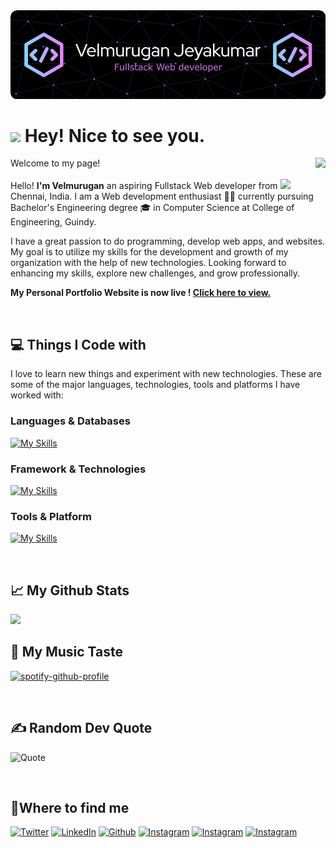 <img src="./github-header-image.png" />

<h1><img src="https://emojis.slackmojis.com/emojis/images/1531849430/4246/blob-sunglasses.gif?1531849430" width="30"/> Hey! Nice to see you.</h1>

<img align="right" src="https://gpvc.arturio.dev/Velogan-Boy">

<p>Welcome to my page!</br></br> Hello! <b>I'm Velmurugan</b> an aspiring Fullstack Web developer from  <img src="https://cdn-icons-png.flaticon.com/512/197/197419.png" width="13"/> Chennai, India. I am a Web development enthusiast 🧑‍💻 currently pursuing Bachelor's Engineering degree 🎓 in Computer Science at College of Engineering, Guindy.

I have a great passion to do programming, develop web apps, and websites. My goal is to utilize my skills for the development and growth of my organization with the help of new technologies. Looking forward to enhancing my skills, explore new challenges, and grow professionally.

</p>

<b> My Personal Portfolio Website is now live ! <a href="https://velan-projects.tech/">Click here to view. </a> </b>

<br>

<!-- <img align="center" src="https://github-readme-stats.vercel.app/api?username=Velogan-Boy&include_all_commits=true&count_private=true&show_icons=true&line_height=20&title_color=7A7ADB&icon_color=2234AE&text_color=D3D3D3&bg_color=0,000000,130F40" alt="Velogan's Github Stats"> -->

<!-- <a href="https://app.daily.dev/velogan_boy"><img src="https://api.daily.dev/devcards/a1ddaf26c6ce44daa0c1a465560dc3b1.png?r=mbq" width="250" alt="Velmurugan Jeyakumar's Dev Card"/></a> -->

<h2>💻 Things I Code with </h2>

I love to learn new things and experiment with new technologies.
These are some of the major languages, technologies, tools and platforms I have worked with:

<h3>Languages & Databases</h3>
 
 [![My Skills](https://skillicons.dev/icons?i=js,html,css,java,mysql,cpp,c,mongo,php&perline=10)](https://skillicons.dev)
 
 <h3>Framework & Technologies </h3>
  
  [![My Skills](https://skillicons.dev/icons?i=react,nodejs,express,bootstrap,sass,tailwind,styledcomponents,materialui,regex,aws,gcp,azure,vercel,netlify,heroku,webpack,nginx&perline=10)](https://skillicons.dev)
  
  <h3> Tools & Platform </h3>
  
   [![My Skills](https://skillicons.dev/icons?i=vscode,idea,atom,vim,md,powershell,bash,linux,git,github,gitlab,discord,figma,ps&perline=10)](https://skillicons.dev)
  
  
  
 
  
  
 
 
 
 <br>

<h2>📈 My Github Stats</h2>

<img src="https://github-readme-stats.vercel.app/api/top-langs/?username=Velogan-Boy&title_color=7A7ADB&icon_color=2234AE&text_color=D3D3D3&bg_color=0,000000,130F40"/>


<br>
<!-- <h3> Pinned Repositories </h3>
<p>
<img src="https://github-readme-stats.vercel.app/api/pin/?username=Velogan-Boy&repo=fitify-fitness-tracker&title_color=7A7ADB&icon_color=2234AE&text_color=D3D3D3&bg_color=0,000000,130F40"/>
<img src="https://github-readme-stats.vercel.app/api/pin/?username=Velogan-Boy&repo=swiggy_clone&title_color=7A7ADB&icon_color=2234AE&text_color=D3D3D3&bg_color=0,000000,130F40"/>
  </p> -->
<!--   <p>

  <img src="https://github-readme-stats.vercel.app/api/pin/?username=Velogan-Boy&repo=mediaverse&title_color=7A7ADB&icon_color=2234AE&text_color=D3D3D3&bg_color=0,000000,130F40"/>
  </p> -->

<h2> 🎵 My Music Taste </h2>

[![spotify-github-profile](https://spotify-github-profile.vercel.app/api/view?uid=31voui7vyq7qzu6lv27zmseocavi&cover_image=true&theme=default&bar_color=53b14f&bar_color_cover=false)](https://spotify-github-profile.vercel.app/api/view?uid=31voui7vyq7qzu6lv27zmseocavi&redirect=true)

<br>

<h2>✍️ Random Dev Quote </h2>

![Quote](https://github-readme-quotes.herokuapp.com/quote?theme=midnight-purple&animation=default&layout=default&font=default)

<br>

<h2>🖖Where to find me</h2>
<p>
  
  <a href="https://twitter.com/velogan_boy" target="_blank"><img alt="Twitter" src="https://img.shields.io/badge/twitter-%231DA1F2.svg?&style=for-the-badge&logo=twitter&logoColor=white" /></a>
  <a href="https://www.linkedin.com/in/velmurugan-jeyakumar/" target="_blank"><img alt="LinkedIn" src="https://img.shields.io/badge/linkedin-%230077B5.svg?&style=for-the-badge&logo=linkedin&logoColor=white" /></a> 
     <a href="https://github.com/Velogan-Boy" target="_blank"><img alt="Github" src="https://img.shields.io/badge/GitHub-%2312100E.svg?&style=for-the-badge&logo=Github&logoColor=white" /></a> 
   <a href="https://www.instagram.com/velogan_boy/" target="_blank"><img alt="Instagram" src="https://img.shields.io/badge/instagram-E4405F.svg?&style=for-the-badge&logo=instagram&logoColor=white" /></a> 
     <a href="https://www.facebook.com/velogan.boy" target="_blank"><img alt="Instagram" src="https://img.shields.io/badge/Snapchat-FFFC00?style=for-the-badge&logo=snapchat&logoColor=white" /></a> 
     <a href="https://www.facebook.com/velogan.boy" target="_blank"><img alt="Instagram" src="https://img.shields.io/badge/facebook-4267B2.svg?&style=for-the-badge&logo=instagram&logoColor=white" /></a>

</p>
